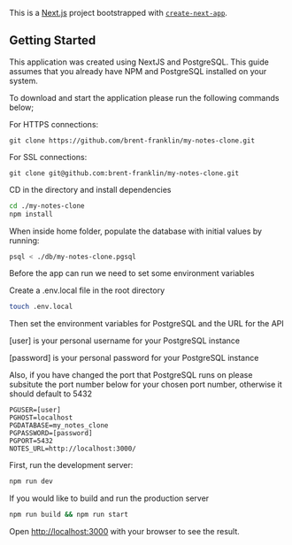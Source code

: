 This is a [Next.js](https://nextjs.org/) project bootstrapped with [`create-next-app`](https://github.com/vercel/next.js/tree/canary/packages/create-next-app).
## Getting Started

This application was created using NextJS and PostgreSQL.
This guide assumes that you already have NPM and PostgreSQL installed on your system.

To download and start the application please run the following commands below;

For HTTPS connections:
```git
git clone https://github.com/brent-franklin/my-notes-clone.git
```

For SSL connections:
```
git clone git@github.com:brent-franklin/my-notes-clone.git
```

CD in the directory and install dependencies
```bash
cd ./my-notes-clone
npm install
```

When inside home folder, populate the database with initial values by running:
```bash
psql < ./db/my-notes-clone.pgsql
```

Before the app can run we need to set some environment variables

Create a .env.local file in the root directory
```bash
touch .env.local
```

Then set the environment variables for PostgreSQL and the URL for the API

[user] is your personal username for your PostgreSQL instance

[password] is your personal password for your PostgreSQL instance

Also, if you have changed the port that PostgreSQL runs on please subsitute the port number below
for your chosen port number, otherwise it should default to 5432

```text
PGUSER=[user]
PGHOST=localhost
PGDATABASE=my_notes_clone
PGPASSWORD=[password]
PGPORT=5432
NOTES_URL=http://localhost:3000/
```

First, run the development server:

```bash
npm run dev
```

If you would like to build and run the production server
```bash
npm run build && npm run start
```

Open [http://localhost:3000](http://localhost:3000) with your browser to see the result.
